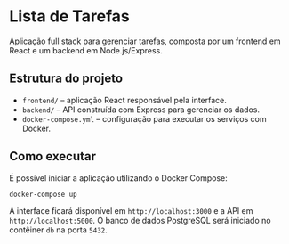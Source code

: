 # Lista de Tarefas

Aplicação full stack para gerenciar tarefas, composta por um frontend em React e um backend em Node.js/Express.

## Estrutura do projeto

- `frontend/` – aplicação React responsável pela interface.
- `backend/` – API construída com Express para gerenciar os dados.
- `docker-compose.yml` – configuração para executar os serviços com Docker.

## Como executar

É possível iniciar a aplicação utilizando o Docker Compose:

```bash
docker-compose up
```

A interface ficará disponível em `http://localhost:3000` e a API em
`http://localhost:5000`. O banco de dados PostgreSQL será iniciado no contêiner
`db` na porta `5432`.
